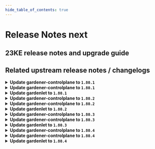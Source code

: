 ```yaml
---
hide_table_of_contents: true
---
```


# Release Notes next

## 23KE release notes and upgrade guide

## Related upstream release notes / changelogs


<details>
<summary><b>Update gardener-controlplane to <code>1.80.1</code></b></summary>

# [gardener/gardener]

## 🐛 Bug Fixes

- `[USER]` The two additional labels `worker.gardener.cloud/image-name` and `worker.gardener.cloud/image-version` that were previously introduced and attached to worker nodes are removed again to fix a regression that causes the `kubelet` to restart on nodes that are due to be upgraded to a new OS but not rolled yet which causes their `Pod`s to become temporarily unready. by @gardener-ci-robot [#8551]

## Docker Images
admission-controller: `eu.gcr.io/gardener-project/gardener/admission-controller:v1.80.1`
apiserver: `eu.gcr.io/gardener-project/gardener/apiserver:v1.80.1`
controller-manager: `eu.gcr.io/gardener-project/gardener/controller-manager:v1.80.1`
scheduler: `eu.gcr.io/gardener-project/gardener/scheduler:v1.80.1`
operator: `eu.gcr.io/gardener-project/gardener/operator:v1.80.1`
gardenlet: `eu.gcr.io/gardener-project/gardener/gardenlet:v1.80.1`
resource-manager: `eu.gcr.io/gardener-project/gardener/resource-manager:v1.80.1`

</details>

<details>
<summary><b>Update gardener-controlplane to <code>1.80.1</code></b></summary>

# [gardener/gardener]

## 🐛 Bug Fixes

- `[USER]` The two additional labels `worker.gardener.cloud/image-name` and `worker.gardener.cloud/image-version` that were previously introduced and attached to worker nodes are removed again to fix a regression that causes the `kubelet` to restart on nodes that are due to be upgraded to a new OS but not rolled yet which causes their `Pod`s to become temporarily unready. by @gardener-ci-robot [#8551]

## Docker Images
admission-controller: `eu.gcr.io/gardener-project/gardener/admission-controller:v1.80.1`
apiserver: `eu.gcr.io/gardener-project/gardener/apiserver:v1.80.1`
controller-manager: `eu.gcr.io/gardener-project/gardener/controller-manager:v1.80.1`
scheduler: `eu.gcr.io/gardener-project/gardener/scheduler:v1.80.1`
operator: `eu.gcr.io/gardener-project/gardener/operator:v1.80.1`
gardenlet: `eu.gcr.io/gardener-project/gardener/gardenlet:v1.80.1`
resource-manager: `eu.gcr.io/gardener-project/gardener/resource-manager:v1.80.1`

</details>

<details>
<summary><b>Update gardenlet to <code>1.80.1</code></b></summary>

# [gardener/gardener]

## 🐛 Bug Fixes

- `[USER]` The two additional labels `worker.gardener.cloud/image-name` and `worker.gardener.cloud/image-version` that were previously introduced and attached to worker nodes are removed again to fix a regression that causes the `kubelet` to restart on nodes that are due to be upgraded to a new OS but not rolled yet which causes their `Pod`s to become temporarily unready. by @gardener-ci-robot [#8551]

## Docker Images
admission-controller: `eu.gcr.io/gardener-project/gardener/admission-controller:v1.80.1`
apiserver: `eu.gcr.io/gardener-project/gardener/apiserver:v1.80.1`
controller-manager: `eu.gcr.io/gardener-project/gardener/controller-manager:v1.80.1`
scheduler: `eu.gcr.io/gardener-project/gardener/scheduler:v1.80.1`
operator: `eu.gcr.io/gardener-project/gardener/operator:v1.80.1`
gardenlet: `eu.gcr.io/gardener-project/gardener/gardenlet:v1.80.1`
resource-manager: `eu.gcr.io/gardener-project/gardener/resource-manager:v1.80.1`

</details>

<details>
<summary><b>Update gardener-controlplane to <code>1.80.2</code></b></summary>

# [gardener/gardener]

## 🐛 Bug Fixes

- `[USER]` A bug causing unnecessary reorder of extension in `Shoot` `spec.extensions` is fixed. by @gardener-ci-robot [#8575]
- `[OPERATOR]` Fixed a possibility for the `migrate` phase of control plane migration to become permanently stuck if the shoot was created when the `MachineControllerManagerDeployment` feature gate is disabled, control plane migration is triggered for the shoot and the feature gate is enabled during the migration phase. by @gardener-ci-robot [#8570]

</details>

<details>
<summary><b>Update gardener-controlplane to <code>1.80.2</code></b></summary>

# [gardener/gardener]

## 🐛 Bug Fixes

- `[USER]` A bug causing unnecessary reorder of extension in `Shoot` `spec.extensions` is fixed. by @gardener-ci-robot [#8575]
- `[OPERATOR]` Fixed a possibility for the `migrate` phase of control plane migration to become permanently stuck if the shoot was created when the `MachineControllerManagerDeployment` feature gate is disabled, control plane migration is triggered for the shoot and the feature gate is enabled during the migration phase. by @gardener-ci-robot [#8570]

</details>

<details>
<summary><b>Update gardenlet to <code>1.80.2</code></b></summary>

# [gardener/gardener]

## 🐛 Bug Fixes

- `[USER]` A bug causing unnecessary reorder of extension in `Shoot` `spec.extensions` is fixed. by @gardener-ci-robot [#8575]
- `[OPERATOR]` Fixed a possibility for the `migrate` phase of control plane migration to become permanently stuck if the shoot was created when the `MachineControllerManagerDeployment` feature gate is disabled, control plane migration is triggered for the shoot and the feature gate is enabled during the migration phase. by @gardener-ci-robot [#8570]

</details>

<details>
<summary><b>Update gardener-controlplane to <code>1.80.3</code></b></summary>

# [gardener/gardener]

## 🐛 Bug Fixes

- `[USER]` A bug has been fixed that prevented users without permissions to list `CustomResourceDefinition`s from interacting with the Gardener APIs when using a `kubectl` version lower than `1.27`. by @gardener-ci-robot [#8580]

</details>

<details>
<summary><b>Update gardener-controlplane to <code>1.80.3</code></b></summary>

# [gardener/gardener]

## 🐛 Bug Fixes

- `[USER]` A bug has been fixed that prevented users without permissions to list `CustomResourceDefinition`s from interacting with the Gardener APIs when using a `kubectl` version lower than `1.27`. by @gardener-ci-robot [#8580]

</details>

<details>
<summary><b>Update gardenlet to <code>1.80.3</code></b></summary>

# [gardener/gardener]

## 🐛 Bug Fixes

- `[USER]` A bug has been fixed that prevented users without permissions to list `CustomResourceDefinition`s from interacting with the Gardener APIs when using a `kubectl` version lower than `1.27`. by @gardener-ci-robot [#8580]

</details>

<details>
<summary><b>Update gardener-controlplane to <code>1.80.4</code></b></summary>

no release notes available

</details>

<details>
<summary><b>Update gardener-controlplane to <code>1.80.4</code></b></summary>

no release notes available

</details>

<details>
<summary><b>Update gardenlet to <code>1.80.4</code></b></summary>

no release notes available

</details>
